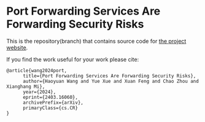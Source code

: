 # Port Forwarding Services Are Forwarding Security Risks

This is the repository(branch) that contains source code for [the project website](https://chasesecurity.github.io/Port-Forwarding-Services/).

If you find the work useful for your work please cite:

```
@article{wang2024port,
      title={Port Forwarding Services Are Forwarding Security Risks}, 
      author={Haoyuan Wang and Yue Xue and Xuan Feng and Chao Zhou and Xianghang Mi},
      year={2024},
      eprint={2403.16060},
      archivePrefix={arXiv},
      primaryClass={cs.CR}
}
```
